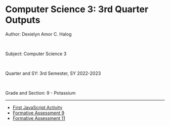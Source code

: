 # Computer Science 3: 3rd Quarter Outputs
<p> Author: Dexielyn Amor C. Halog </p> <br>
<p> Subject: Computer Science 3 </p> <br>
<p> Quarter and SY: 3rd Semester, SY 2022-2023 </p> <br>
<p> Grade and Section: 9 - Potassium </p> <hr>
<ul>
  <li> <a href="https://dexiesuser.github.io/CS3-Q3/JS-Activity/nav.html">First JavaScript Activity</a> </li>
  <li> <a href="https://dexiesuser.github.io/CS3-Q3/FA9_Halog/start.html">Formative Assessment 9</a></li>
  <li> <a href="https://dexiesuser.github.io/CS3-Q3/FA10_Halog.html>Formative Assessment 10</a></li>
  <li> <a href="https://dexiesuser.github.io/CS3-Q3/FA11_Halog.html>Formative Assessment 11</a></li>
</ul>
